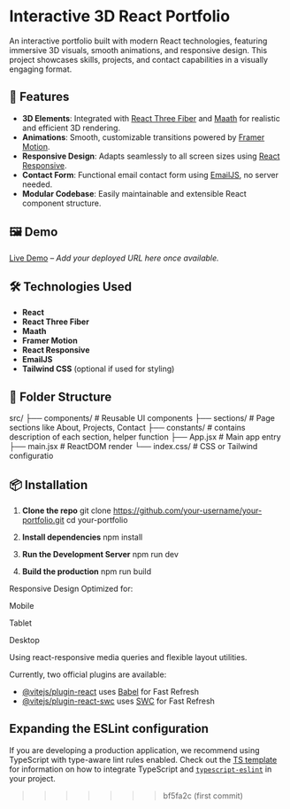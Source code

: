 # Interactive 3D React Portfolio

An interactive portfolio built with modern React technologies, featuring immersive 3D visuals, smooth animations, and responsive design. This project showcases skills, projects, and contact capabilities in a visually engaging format.

## 🚀 Features

- **3D Elements**: Integrated with [React Three Fiber](https://github.com/pmndrs/react-three-fiber) and [Maath](https://github.com/pmndrs/maath) for realistic and efficient 3D rendering.
- **Animations**: Smooth, customizable transitions powered by [Framer Motion](https://www.framer.com/motion/).
- **Responsive Design**: Adapts seamlessly to all screen sizes using [React Responsive](https://github.com/contra/react-responsive).
- **Contact Form**: Functional email contact form using [EmailJS](https://www.emailjs.com/), no server needed.
- **Modular Codebase**: Easily maintainable and extensible React component structure.

## 🖼️ Demo

[Live Demo](#) – _Add your deployed URL here once available._

## 🛠️ Technologies Used

- **React**
- **React Three Fiber**
- **Maath**
- **Framer Motion**
- **React Responsive**
- **EmailJS**
- **Tailwind CSS** (optional if used for styling)

## 📂 Folder Structure

src/
├── components/ # Reusable UI components
├── sections/ # Page sections like About, Projects, Contact
├── constants/ # contains description of each section, helper function
├── App.jsx # Main app entry
├── main.jsx # ReactDOM render
└── index.css/ # CSS or Tailwind configuratio


## 📦 Installation

1. **Clone the repo**
git clone https://github.com/your-username/your-portfolio.git
cd your-portfolio

2. **Install dependencies**
   npm install

4. **Run the Development Server**
   npm run dev

6. **Build the production**
   npm run build

Responsive Design
Optimized for:

Mobile

Tablet

Desktop

Using react-responsive media queries and flexible layout utilities.

Currently, two official plugins are available:

- [@vitejs/plugin-react](https://github.com/vitejs/vite-plugin-react/blob/main/packages/plugin-react) uses [Babel](https://babeljs.io/) for Fast Refresh
- [@vitejs/plugin-react-swc](https://github.com/vitejs/vite-plugin-react/blob/main/packages/plugin-react-swc) uses [SWC](https://swc.rs/) for Fast Refresh

## Expanding the ESLint configuration

If you are developing a production application, we recommend using TypeScript with type-aware lint rules enabled. Check out the [TS template](https://github.com/vitejs/vite/tree/main/packages/create-vite/template-react-ts) for information on how to integrate TypeScript and [`typescript-eslint`](https://typescript-eslint.io) in your project.
>>>>>>> bf5fa2c (first commit)
